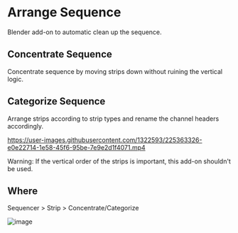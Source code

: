 # Arrange Sequence

Blender add-on to automatic clean up the sequence.

## Concentrate Sequence
Concentrate sequence by moving strips down without ruining the vertical logic.

## Categorize Sequence
Arrange strips according to strip types and rename the channel headers accordingly.

https://user-images.githubusercontent.com/1322593/225363326-e0e22714-1e58-45f6-95be-7e9e2d1f4071.mp4

Warning: If the vertical order of the strips is important, this add-on shouldn't be used.

## Where
Sequencer > Strip > Concentrate/Categorize

![image](https://user-images.githubusercontent.com/1322593/225585394-cc8a36f9-ae64-4e3a-80bb-2078d15eae52.png)

